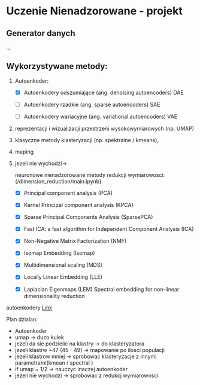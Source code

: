 # Uczenie Nienadzorowane - projekt


## Generator danych
...


## Wykorzystywane metody:

1) Autoenkoder:
   - [x] Autoenkodery odszumiające (ang. denoising autoencoders) DAE
   - [ ] Autoenkodery rzadkie (ang. sparse autoencoders) SAE
   - [ ] Autoenkodery wariacyjne (ang. variational autoencoders) VAE


2) reprezentacji i wizualizacji przestrzeni wysokowymiarowych (np. UMAP)


3) klasyczne metody klasteryzacji (np. spektralne / kmeans),


4) maping


5) jezeli nie wychodzi->

   neuronowe nienadzorowane metody redukcji wymiarowosci: (/dimension_reduction/main.ipynb)
   - [x] Principal component analysis (PCA)
   - [x] Kernel Principal component analysis (KPCA)
   - [x] Sparse Principal Components Analysis (SparsePCA)
   - [x] Fast ICA: a fast algorithm for Independent Component Analysis (ICA)
   - [x] Non-Negative Matrix Factorization (NMF)
   - [x] Isomap Embedding (Isomap)
   - [x] Multidimensional scaling (MDS)
   - [x] Locally Linear Embedding (LLE) 
   - [x] Laplacian Eigenmaps (LEM) Spectral embedding for non-linear dimensionality reduction
   


autoenkodery [Link](https://miroslawmamczur.pl/czym-sa-autoenkodery-autokodery-i-jakie-maja-zastosowanie/)

Plan dzialan:
- Autoenkoder 
- umap -> duzo kulek
- jezeli da sie podzielic na klastry -> do klasteryzatora 
- jezeli klastrw ~47 (45 - 49) -> mapowanie po ilosci populacji
- jezeli klastrow mniej -> sprobowac klasteryzacje z innymi parametrami(kmean / spectral )
- if umap = 1/2 -> nauczyc inaczej autoenkoder
- jezeli nie wychodzi -> sprobowac z redukcj wymiarowosci




